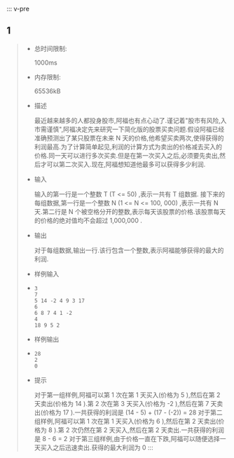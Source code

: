 ::: v-pre
## 1

> - 总时间限制: 
>
>   1000ms
>
> - 内存限制: 
>
>   65536kB
>
> - 描述
>
>   最近越来越多的人都投身股市,阿福也有点心动了.谨记着"股市有风险,入市需谨慎",阿福决定先来研究一下简化版的股票买卖问题.假设阿福已经准确预测出了某只股票在未来 N 天的价格,他希望买卖两次,使得获得的利润最高.为了计算简单起见,利润的计算方式为卖出的价格减去买入的价格.同一天可以进行多次买卖.但是在第一次买入之后,必须要先卖出,然后才可以第二次买入.现在,阿福想知道他最多可以获得多少利润. 
>
> - 输入
>
>   输入的第一行是一个整数 T (T <= 50) ,表示一共有 T 组数据. 接下来的每组数据,第一行是一个整数 N (1 <= N <= 100, 000) ,表示一共有 N 天.第二行是 N 个被空格分开的整数,表示每天该股票的价格.该股票每天的价格的绝对值均不会超过 1,000,000 .
>
> - 输出
>
>   对于每组数据,输出一行.该行包含一个整数,表示阿福能够获得的最大的利润.
>
> - 样例输入
>
> - ```
>   3
>   7
>   5 14 -2 4 9 3 17
>   6
>   6 8 7 4 1 -2
>   4
>   18 9 5 2
>   ```
>
> - 样例输出
>
> - ```
>   28
>   2
>   0
>   ```
>
> - 提示
>
>   对于第一组样例,阿福可以第 1 次在第 1 天买入(价格为 5 ),然后在第 2 天卖出(价格为 14 ).第 2 次在第 3 天买入(价格为 -2 ),然后在第 7 天卖出(价格为 17 ).一共获得的利润是 (14 - 5) + (17 - (-2)) = 28
>   对于第二组样例,阿福可以第 1 次在第 1 天买入(价格为 6 ),然后在第 2 天卖出(价格为 8 ).第 2 次仍然在第 2 天买入,然后在第 2 天卖出.一共获得的利润是 8 - 6 = 2
>   对于第三组样例,由于价格一直在下跌,阿福可以随便选择一天买入之后迅速卖出.获得的最大利润为 0
:::